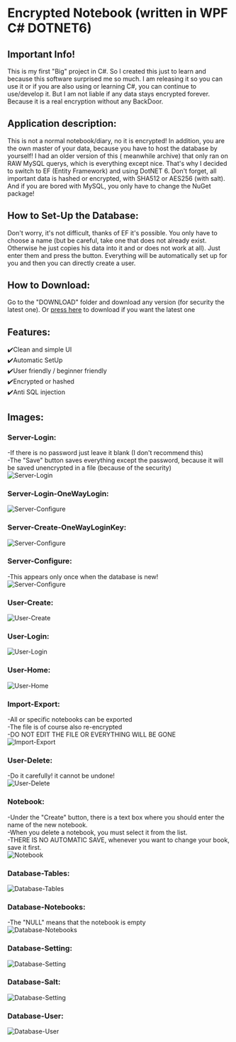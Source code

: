 <h1>Encrypted Notebook (written in WPF C#   DOTNET6)</h1>

## Important Info!
This is my first "Big" project in C#. 
So I created this just to learn and because this software surprised me so much. 
I am releasing it so you can use it or if you are also using or learning C#, you can continue to use/develop it. 
But I am not liable if any data stays encrypted forever. Because it is a real encryption without any BackDoor.


## Application description:
This is not a normal notebook/diary, no it is encrypted! 
In addition, you are the own master of your data, because you have to host the database by yourself!
I had an older version of this ( meanwhile archive) that only ran on RAW MySQL querys, which is everything except nice. 
That's why I decided to switch to EF (Entity Framework) and using DotNET 6. 
Don't forget, all important data is hashed or encrypted, with SHA512 or AES256 (with salt).
And if you are bored with MySQL, you only have to change the NuGet package!

## How to Set-Up the Database:
Don't worry, it's not difficult, thanks of EF it's possible. 
You only have to choose a name (but be careful, take one that does not already exist. 
Otherwise he just copies his data into it and or does not work at all).
Just enter them and press the button. Everything will be automatically set up for you and then you can directly create a user.


## How to Download:
Go to the "DOWNLOAD" folder and download any version (for security the latest one). 
Or [press here](https://github.com/Schecher1/Encrypted-Notebook/raw/master/DOWNLOAD/Latest%20Version.zip) to download if you want the latest one


## Features:
✔️Clean and simple UI<br/>
✔️Automatic SetUp<br/>
✔️User friendly / beginner friendly<br/>
✔️Encrypted or hashed<br/>
✔️Anti SQL injection <br/>
                                                                                                             

## Images:
### Server-Login:
-If there is no password just leave it blank (I don't recommend this)                                                                 <br/>
-The "Save" button saves everything except the password, because it will be saved unencrypted in a file (because of the security)     <br/>
![Server-Login](IMAGES/Version%202.2.0.0/ServerLogin.PNG)

### Server-Login-OneWayLogin:                                                                                
![Server-Configure](IMAGES/Version%202.2.0.0/ServerLoginOneWayLogin.PNG)

### Server-Create-OneWayLoginKey:                                                                                   
![Server-Configure](IMAGES/Version%202.2.0.0/ServerCreateOneWayLoginKey.PNG)	

### Server-Configure:
-This appears only once when the database is new!                                                                                     <br/>
![Server-Configure](IMAGES/Version%201.0.0.0/ServerConfigure.PNG)


### User-Create:
![User-Create](IMAGES/Version%201.0.0.0/UserCreate.PNG)


### User-Login:
![User-Login](IMAGES/Version%201.0.0.0/UserLogin.PNG)


### User-Home:
![User-Home](IMAGES/Version%202.1.0.0/UserHomeMenu.PNG)


### Import-Export:
-All or specific notebooks can be exported																								<br/>
-The file is of course also re-encrypted																									<br/>
-DO NOT EDIT THE FILE OR EVERYTHING WILL BE GONE																			<br/>
![Import-Export](IMAGES/Version%202.1.0.0/NotebookExportImport.PNG)


### User-Delete:
-Do it carefully! it cannot be undone!																										<br/>
![User-Delete](IMAGES/Version%202.1.0.0/UserDelete.PNG)


### Notebook:
-Under the "Create" button, there is a text box where you should enter the name of the new notebook.                                  <br/>
-When you delete a notebook, you must select it from the list.                                                                        <br/>
-THERE IS NO AUTOMATIC SAVE, whenever you want to change your book, save it first.                                                    <br/>
![Notebook](IMAGES/Version%202.1.0.0/Notebook.PNG)


### Database-Tables:
![Database-Tables](IMAGES/Version%202.2.0.0/DB-Tables.PNG)


### Database-Notebooks:
-The "NULL" means that the notebook is empty                                                                                          <br/>
![Database-Notebooks](IMAGES/Version%201.1.0.0/DB-Table-Notebooks.PNG)


### Database-Setting:
![Database-Setting](IMAGES/Version%201.1.0.0/DB-Table-Setting.PNG)


### Database-Salt:
![Database-Setting](IMAGES/Version%201.0.0.0/DB-Table-Salt.PNG)


### Database-User:
![Database-User](IMAGES/Version%201.0.0.0/DB-Table-User.PNG)
